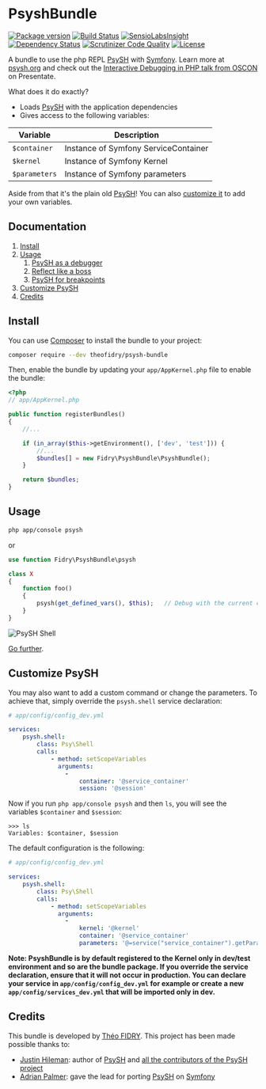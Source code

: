 # PsyshBundle

[![Package version](http://img.shields.io/packagist/v/theofidry/psysh.svg?style=flat-square)](https://packagist.org/packages/theofidry/psysh-bundle)
[![Build Status](https://img.shields.io/travis/theofidry/PsyshBundle.svg?branch=master&style=flat-square)](https://travis-ci.org/theofidry/PsyshBundle?branch=master)
[![SensioLabsInsight](https://img.shields.io/sensiolabs/i/0dd96e9b-18b9-47f8-8ae0-762afb740110.svg?style=flat-square)](https://insight.sensiolabs.com/projects/0dd96e9b-18b9-47f8-8ae0-762afb740110)
[![Dependency Status](https://www.versioneye.com/user/projects/55802dee386664002000013a/badge.svg?style=flat)](https://www.versioneye.com/user/projects/55802dee386664002000013a)
[![Scrutinizer Code Quality](https://img.shields.io/scrutinizer/g/theofidry/PsyshBundle.svg?style=flat-square)](https://scrutinizer-ci.com/g/theofidry/PsyshBundle/?branch=master)
[![License](https://img.shields.io/badge/license-MIT-red.svg?style=flat-square)](LICENSE)

A bundle to use the php REPL [PsySH][1] with [Symfony][2]. Learn more at [psysh.org][1] and check out the [Interactive Debugging in PHP talk from OSCON](https://presentate.com/bobthecow/talks/php-for-pirates) on Presentate.

What does it do exactly?
* Loads [PsySH][1] with the application dependencies
* Gives access to the following variables:

| Variable              | Description                          |
|-----------------------|--------------------------------------|
| `$container`          | Instance of Symfony ServiceContainer |
| `$kernel`             | Instance of Symfony Kernel           |
| `$parameters`         | Instance of Symfony parameters       |

Aside from that it's the plain old [PsySH][1]! You can also [customize it](src/Resources/doc/custom.md) to add your own variables.


## Documentation

1. [Install](#install)
1. [Usage](#usage)
    1. [PsySH as a debugger](doc/debugger.md)
    1. [Reflect like a boss](doc/reflect.md)
    1. [PsySH for breakpoints](doc/breakpoint.md)
1. [Customize PsySH](#customize-psysh)
1. [Credits](#credits)


## Install

You can use [Composer](https://getcomposer.org/) to install the bundle to your project:

```bash
composer require --dev theofidry/psysh-bundle
```

Then, enable the bundle by updating your `app/AppKernel.php` file to enable the bundle:
```php
<?php
// app/AppKernel.php

public function registerBundles()
{
    //...

    if (in_array($this->getEnvironment(), ['dev', 'test'])) {
        //...
        $bundles[] = new Fidry\PsyshBundle\PsyshBundle();
    }

    return $bundles;
}
```

## Usage

```bash
php app/console psysh
```

or

```php
use function Fidry\PsyshBundle\psysh

class X
{
    function foo()
    {
        psysh(get_defined_vars(), $this);   // Debug with the current context
    }
}
```

![PsySH Shell](doc/images/shell.png)

[Go further](#documentation).


## Customize PsySH


You may also want to add a custom command or change the parameters. To achieve that, simply override the
`psysh.shell` service declaration:

```yaml
# app/config/config_dev.yml

services:
    psysh.shell:
        class: Psy\Shell
        calls:
            - method: setScopeVariables
              arguments:
                -
                    container: '@service_container'
                    session: '@session'
```

Now if you run `php app/console psysh` and then `ls`, you will see the variables `$container` and `$session`:

```
>>> ls
Variables: $container, $session
```

The default configuration is the following:

```yaml
# app/config/config_dev.yml

services:
    psysh.shell:
        class: Psy\Shell
        calls:
            - method: setScopeVariables
              arguments:
                -
                    kernel: '@kernel'
                    container: '@service_container'
                    parameters: '@=service("service_container").getParameterBag().all()'
```

**Note: PsyshBundle is by default registered to the Kernel only in dev/test environment and so are the bundle package.
If you override the service declaration, ensure that it will not occur in production. You can declare your service
in `app/config/config_dev.yml` for example or create a new `app/config/services_dev.yml` that will be imported only in dev.**


## Credits

This bundle is developed by [Théo FIDRY](https://github.com/theofidry). This project has been made possible thanks to:

* [Justin Hileman](https://github.com/bobthecow): author of [PsySH][1] and [all the contributors of the PsySH project](https://github.com/bobthecow/psysh/graphs/contributors)
* [Adrian Palmer](https://github.com/navitronic): gave the lead for porting [PsySH][1] on [Symfony][2]


[1]: http://psysh.org/
[2]: http://symfony.com/
